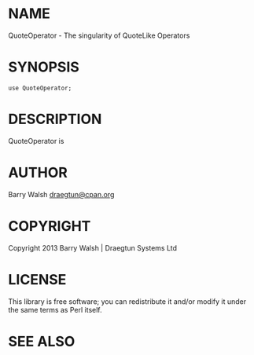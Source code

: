 # NAME

QuoteOperator - The singularity of QuoteLike Operators

# SYNOPSIS

    use QuoteOperator;

# DESCRIPTION

QuoteOperator is

# AUTHOR

Barry Walsh <draegtun@cpan.org>

# COPYRIGHT

Copyright 2013 Barry Walsh | Draegtun Systems Ltd

# LICENSE

This library is free software; you can redistribute it and/or modify
it under the same terms as Perl itself.

# SEE ALSO

